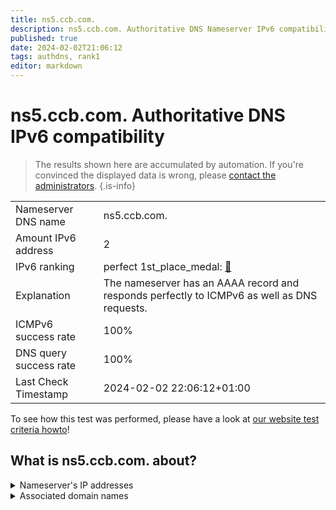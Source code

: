 ```yaml
---
title: ns5.ccb.com.
description: ns5.ccb.com. Authoritative DNS Nameserver IPv6 compatibility
published: true
date: 2024-02-02T21:06:12
tags: authdns, rank1
editor: markdown
---
```


# ns5.ccb.com. Authoritative DNS IPv6 compatibility

> The results shown here are accumulated by automation. If you're convinced the displayed data is wrong, please [contact the administrators](/howto/chat). 
{.is-info}




|   |   |
| - | - |
| Nameserver DNS name | ns5.ccb.com.
| Amount IPv6 address | 2
| IPv6 ranking | perfect 1st_place_medal: [🔗](/howto/ranking) |
| Explanation | The nameserver has an AAAA record and responds perfectly to ICMPv6 as well as DNS requests. |
| ICMPv6 success rate | 100%|
| DNS query success rate | 100% |
| Last Check Timestamp | 2024-02-02 22:06:12+01:00 |

To see how this test was performed, please have a look at [our website test criteria howto](/howto/testcriteria/authdns)!


## What is ns5.ccb.com. about?




<details>
<summary>Nameserver's IP addresses</summary>

2408:8000:f010:0:114:114:116:145

240e:5a:6805:0:114:114:116:145

</details>



<details>
<summary>Associated domain names</summary>

www.ccb.com

</details>
